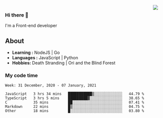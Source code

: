 <img align='right' src="https://github-readme-stats.vercel.app/api?username=strugglebak&show_icons=true">

### Hi there 👋

I'm a Front-end developer

## About

-  **Learning :** NodeJS | Go
-  **Languages :** JavaScript | Python
-  **Hobbies:** Death Stranding | Ori and the Blind Forest

### My code time

<!--START_SECTION:waka-->
```text
Week: 31 December, 2020 - 07 January, 2021

JavaScript   3 hrs 34 mins   ███████████▒░░░░░░░░░░░░░   44.79 % 
TypeScript   3 hrs 5 mins    █████████▓░░░░░░░░░░░░░░░   38.65 % 
C            35 mins         ██░░░░░░░░░░░░░░░░░░░░░░░   07.41 % 
Markdown     22 mins         █▒░░░░░░░░░░░░░░░░░░░░░░░   04.75 % 
Other        18 mins         █░░░░░░░░░░░░░░░░░░░░░░░░   03.80 % 
```
<!--END_SECTION:waka-->
